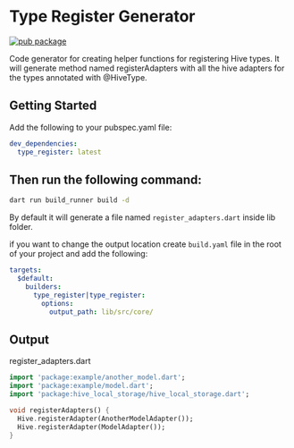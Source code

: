 # Type Register Generator
[![pub package](https://img.shields.io/pub/v/type_register.svg)](https://pub.dev/packages/type_register)   

Code generator for creating helper functions for registering Hive types. It will generate method named registerAdapters with all the hive adapters for the types annotated with @HiveType.

## Getting Started

Add the following to your pubspec.yaml file:

```yaml
dev_dependencies:
  type_register: latest
```

## Then run the following command:

```bash
dart run build_runner build -d
```

By default it will generate a file named `register_adapters.dart` inside lib folder.

if you want to change the output location create `build.yaml` file in the root of your project and add the following:

```yaml
targets:
  $default:
    builders:
      type_register|type_register:
        options:
          output_path: lib/src/core/

```


## Output
register_adapters.dart
```dart 
import 'package:example/another_model.dart';
import 'package:example/model.dart';
import 'package:hive_local_storage/hive_local_storage.dart'; 

void registerAdapters() {
  Hive.registerAdapter(AnotherModelAdapter());
  Hive.registerAdapter(ModelAdapter());
}
```
